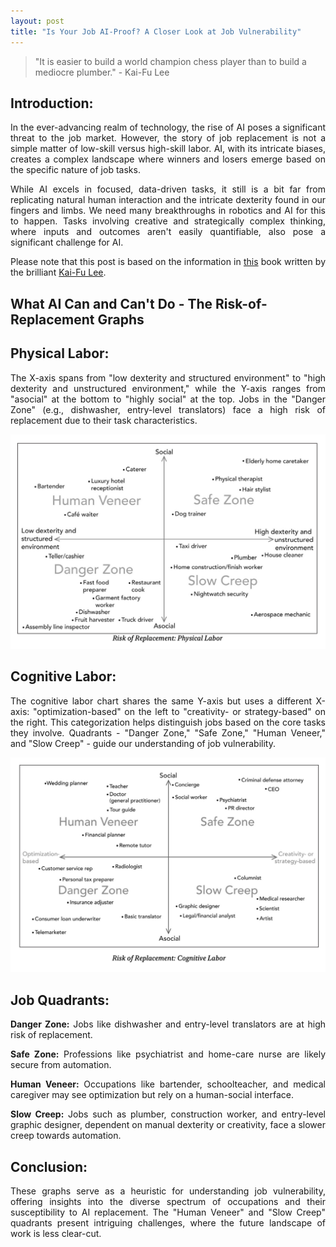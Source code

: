 ```yaml
---
layout: post
title: "Is Your Job AI-Proof? A Closer Look at Job Vulnerability"
---
```


> "It is easier to build a world champion chess player than to build a mediocre plumber." - Kai-Fu Lee

## Introduction:

<p align="justify">
In the ever-advancing realm of technology, the rise of AI poses a significant threat to the job market. However, the story of job replacement is not a simple matter of low-skill versus high-skill labor. AI, with its intricate biases, creates a complex landscape where winners and losers emerge based on the specific nature of job tasks.
</p>

<p align="justify">
While AI excels in focused, data-driven tasks, it still is a bit far from replicating natural human interaction and the intricate dexterity found in our fingers and limbs. We need many breakthroughs in robotics and AI for this to happen. Tasks involving creative and strategically complex thinking, where inputs and outcomes aren't easily quantifiable, also pose a significant challenge for AI.
</p>

<p align="justify">
Please note that this post is based on the information in <a href = "https://www.amazon.ca/AI-Superpowers-China-Silicon-Valley/dp/0358105587/ref=sr_1_1?crid=LQ88F8SYT7AB&keywords=ai+superpowers+china%2C+silicon+valley&qid=1704217212&sprefix=AI+s%2Caps%2C103&sr=8-1"  target="_blank">this</a> book written by the brilliant <a href = "https://www.linkedin.com/in/kaifulee/"  target="_blank">Kai-Fu Lee</a>.
</p>

## What AI Can and Can't Do - The Risk-of-Replacement Graphs

## Physical Labor:
<p align="justify">
The X-axis spans from "low dexterity and structured environment" to "high dexterity and unstructured environment," while the Y-axis ranges from "asocial" at the bottom to "highly social" at the top. Jobs in the "Danger Zone" (e.g., dishwasher, entry-level translators) face a high risk of replacement due to their task characteristics.
</p>

![Physical Labor](/public/images/2.png "Risk of Replacement: Physical Labor")

## Cognitive Labor:
<p align="justify">
The cognitive labor chart shares the same Y-axis but uses a different X-axis: "optimization-based" on the left to "creativity- or strategy-based" on the right. This categorization helps distinguish jobs based on the core tasks they involve. Quadrants - "Danger Zone," "Safe Zone," "Human Veneer," and "Slow Creep" - guide our understanding of job vulnerability.
</p>

![Cognitive Labor](/public/images/1.png "Risk of Replacement: Cognitive Labor")

## Job Quadrants:

<p align="justify">
<b>Danger Zone:</b> Jobs like dishwasher and entry-level translators are at high risk of replacement.<br>
</p>

<p align="justify">
<b>Safe Zone:</b> Professions like psychiatrist and home-care nurse are likely secure from automation.<br>
</p>

<p align="justify">
<b>Human Veneer:</b> Occupations like bartender, schoolteacher, and medical caregiver may see optimization but rely on a human-social interface.<br>
</p>

<p align="justify">
<b>Slow Creep:</b> Jobs such as plumber, construction worker, and entry-level graphic designer, dependent on manual dexterity or creativity, face a slower creep towards automation.<br>
</p>

## Conclusion:

<p align="justify">
These graphs serve as a heuristic for understanding job vulnerability, offering insights into the diverse spectrum of occupations and their susceptibility to AI replacement. The "Human Veneer" and "Slow Creep" quadrants present intriguing challenges, where the future landscape of work is less clear-cut.
</p>